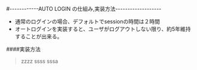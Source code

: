#------------AUTO LOGIN の仕組み,実装方法-------------------
- 通常のログインの場合、デフォルトでsessionの時間は２時間
 - オートログインを実装すると、ユーザがログアウトしない限り、約5年維持することが出来る。

####実装方法
>zzzz
>ssss
>sssa
>
>
>

